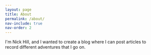 ```yaml
---
layout: page
title: About
permalink: /about/
nav-include: true
nav-order: 2
---
```

<style>
    #About-nav-item { 
        font-weight: 800;
    }
</style>
I'm Nick Hill, and I wanted to create a blog where I can post articles to record different adventures that I go on. 